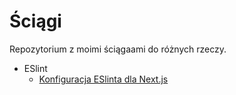 # Ściągi
Repozytorium z moimi ściągaami do różnych rzeczy.

- ESlint
  - [Konfiguracja ESlinta dla Next.js](https://github.com/Gombek7/cheatsheets/blob/main/ESLint/nextjs.md)

